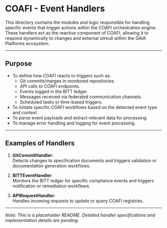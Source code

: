 # COAFI - Event Handlers

This directory contains the modules and logic responsible for handling specific events that trigger actions within the COAFI orchestration engine. These handlers act as the reactive component of COAFI, allowing it to respond dynamically to changes and external stimuli within the GAIA Platforms ecosystem.

---

## Purpose

- To define how COAFI reacts to triggers such as:
  - Git commits/merges in monitored repositories.
  - API calls to COAFI endpoints.
  - Events logged in the BITT ledger.
  - Messages received via federated communication channels.
  - Scheduled tasks or time-based triggers.
- To initiate specific COAFI workflows based on the detected event type and context.
- To parse event payloads and extract relevant data for processing.
- To manage error handling and logging for event processing.

---

## Examples of Handlers

1. **GitCommitHandler**:  
   Detects changes to specification documents and triggers validation or documentation generation workflows.

2. **BITTEventHandler**:  
   Monitors the BITT ledger for specific compliance events and triggers notification or remediation workflows.

3. **APIRequestHandler**:  
   Handles incoming requests to update or query COAFI registries.

---

*Note: This is a placeholder README. Detailed handler specifications and implementation details are pending.*
